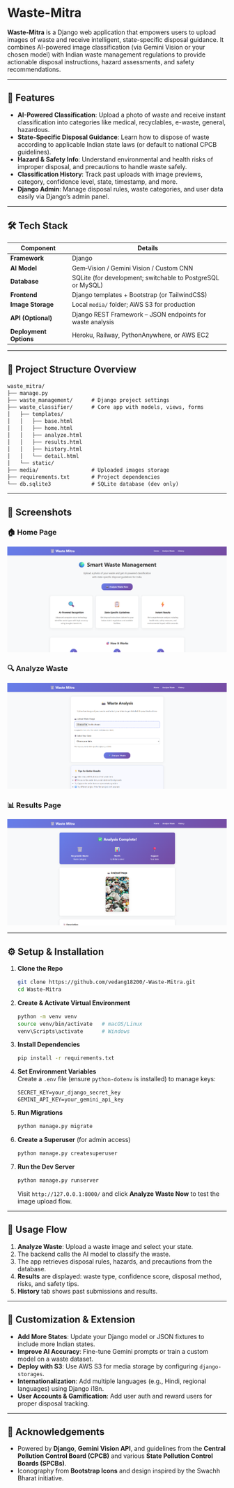 
# Waste-Mitra

**Waste-Mitra** is a Django web application that empowers users to upload images of waste and receive intelligent, state-specific disposal guidance. It combines AI-powered image classification (via Gemini Vision or your chosen model) with Indian waste management regulations to provide actionable disposal instructions, hazard assessments, and safety recommendations.

---

## 🚀 Features

- **AI-Powered Classification**: Upload a photo of waste and receive instant classification into categories like medical, recyclables, e-waste, general, hazardous.
- **State-Specific Disposal Guidance**: Learn how to dispose of waste according to applicable Indian state laws (or default to national CPCB guidelines).
- **Hazard & Safety Info**: Understand environmental and health risks of improper disposal, and precautions to handle waste safely.
- **Classification History**: Track past uploads with image previews, category, confidence level, state, timestamp, and more.
- **Django Admin**: Manage disposal rules, waste categories, and user data easily via Django’s admin panel.

---

## 🛠 Tech Stack

| Component               | Details                                    |
|------------------------|---------------------------------------------|
| **Framework**          | Django                                       |
| **AI Model**           | Gem‑Vision / Gemini Vision / Custom CNN     |
| **Database**           | SQLite (for development; switchable to PostgreSQL or MySQL) |
| **Frontend**           | Django templates + Bootstrap (or TailwindCSS) |
| **Image Storage**      | Local `media/` folder; AWS S3 for production |
| **API (Optional)**     | Django REST Framework – JSON endpoints for waste analysis |
| **Deployment Options** | Heroku, Railway, PythonAnywhere, or AWS EC2 |

---

## 📂 Project Structure Overview

```
waste_mitra/
├── manage.py
├── waste_management/      # Django project settings
├── waste_classifier/      # Core app with models, views, forms
│   ├── templates/
│   │   ├── base.html
│   │   ├── home.html
│   │   ├── analyze.html
│   │   ├── results.html
│   │   ├── history.html
│   │   └── detail.html
│   └── static/
├── media/                 # Uploaded images storage
├── requirements.txt       # Project dependencies
└── db.sqlite3             # SQLite database (dev only)
```

---
## 📸 Screenshots

### 🏠 Home Page
![Home Page](home.png)

### 🔍 Analyze Waste
![Analyze Page](analysis.png)

### 📊 Results Page
![Results Page](results.png)


---
## ⚙️ Setup & Installation

1. **Clone the Repo**  
   ```bash
   git clone https://github.com/vedang18200/-Waste-Mitra.git
   cd Waste-Mitra
   ```

2. **Create & Activate Virtual Environment**  
   ```bash
   python -m venv venv
   source venv/bin/activate   # macOS/Linux
   venv\Scripts\activate      # Windows
   ```

3. **Install Dependencies**  
   ```bash
   pip install -r requirements.txt
   ```

4. **Set Environment Variables**  
   Create a `.env` file (ensure `python-dotenv` is installed) to manage keys:
   ```
   SECRET_KEY=your_django_secret_key
   GEMINI_API_KEY=your_gemini_api_key
   ```

5. **Run Migrations**  
   ```bash
   python manage.py migrate
   ```

6. **Create a Superuser** (for admin access)  
   ```bash
   python manage.py createsuperuser
   ```

7. **Run the Dev Server**  
   ```bash
   python manage.py runserver
   ```
   Visit `http://127.0.0.1:8000/` and click **Analyze Waste Now** to test the image upload flow.

---

## 🔄 Usage Flow

1. **Analyze Waste**: Upload a waste image and select your state.
2. The backend calls the AI model to classify the waste.
3. The app retrieves disposal rules, hazards, and precautions from the database.
4. **Results** are displayed: waste type, confidence score, disposal method, risks, and safety tips.
5. **History** tab shows past submissions and results.

---

## 🔧 Customization & Extension

- **Add More States**: Update your Django model or JSON fixtures to include more Indian states.
- **Improve AI Accuracy**: Fine-tune Gemini prompts or train a custom model on a waste dataset.
- **Deploy with S3**: Use AWS S3 for media storage by configuring `django-storages`.
- **Internationalization**: Add multiple languages (e.g., Hindi, regional languages) using Django i18n.
- **User Accounts & Gamification**: Add user auth and reward users for proper disposal tracking.

---

## 🙌 Acknowledgements

- Powered by **Django**, **Gemini Vision API**, and guidelines from the **Central Pollution Control Board (CPCB)** and various **State Pollution Control Boards (SPCBs)**.
- Iconography from **Bootstrap Icons** and design inspired by the Swachh Bharat initiative.
